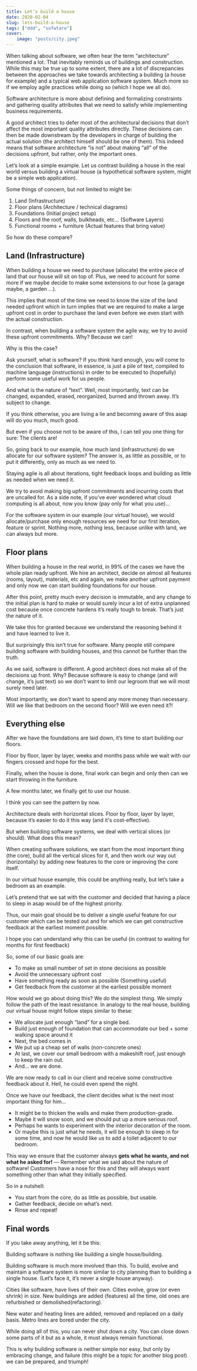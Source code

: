 ```yaml
---
title: Let’s build a house 
date: 2020-02-04
slug: lets-build-a-house 
tags: ["ddd", "sofwtare"]
cover:
    image: "posts/city.jpeg"
---
```

When talking about software, we often hear the term “architecture” mentioned a lot. That inevitably reminds us of buildings and construction. While this may be true up to some extent, there are a lot of discrepancies between the approaches we take towards architecting a building (a house for example) and a typical web application software system. Much more so if we employ agile practices while doing so (which I hope we all do).

Software architecture is more about defining and formalizing constraints and gathering quality attributes that we need to satisfy while implementing business requirements.

A good architect tries to defer most of the architectural decisions that don’t affect the most important quality attributes directly. These decisions can then be made downstream by the developers in charge of building the actual solution (the architect himself should be one of them).
This indeed means that software architecture “is not” about making “all” of the decisions upfront, but rather, only the important ones.

Let’s look at a simple example. Let us contrast building a house in the real world versus building a virtual house (a hypothetical software system, might be a simple web application).

Some things of concern, but not limited to might be:

1. Land (Infrastructure)
2. Floor plans (Architecture / technical diagrams)
3. Foundations (Initial project setup)
4. Floors and the roof, walls, bulkheads, etc… (Software Layers)
5. Functional rooms + furniture (Actual features that bring value)

So how do these compare?

## Land (Infrastructure)
When building a house we need to purchase (allocate) the entire piece of land that our house will sit on top of. Plus, we need to account for some more if we maybe decide to make some extensions to our hose (a garage maybe, a garden …).

This implies that most of the time we need to know the size of the land needed upfront which in turn implies that we are required to make a large upfront cost in order to purchase the land even before we even start with the actual construction.

In contrast, when building a software system the agile way, we try to avoid these upfront commitments. Why? Because we can!

Why is this the case?

Ask yourself, what is software? If you think hard enough, you will come to the conclusion that software, in essence, is just a pile of text, compiled to machine language (instructions) in order to be executed to (hopefully) perform some useful work for us people.

And what is the nature of “text”.
Well, most importantly, text can be changed, expanded, erased, reorganized, burned and thrown away. It’s subject to change.

If you think otherwise, you are living a lie and becoming aware of this asap will do you much, much good.

But even if you choose not to be aware of this, I can tell you one thing for sure: The clients are!

So, going back to our example, how much land (infrastructure) do we allocate for our software system? The answer is, as little as possible, or to put it differently, only as much as we need to.

Staying agile is all about iterations, tight feedback loops and building as little as needed when we need it.

We try to avoid making big upfront commitments and incurring costs that are uncalled for. As a side note, if you’ve ever wondered what cloud computing is all about, now you know (pay only for what you use)…

For the software system in our example (our virtual house), we would allocate/purchase only enough resources we need for our first iteration, feature or sprint. Nothing more, nothing less, because unlike with land, we can always but more.

## Floor plans
When building a house in the real world, in 99% of the cases we have the whole plan ready upfront. We hire an architect, decide on almost all features (rooms, layout), materials, etc and again, we make another upfront payment and only now we can start building foundations for our house.

After this point, pretty much every decision is immutable, and any change to the initial plan is hard to make or would surely incur a lot of extra unplanned cost because once concrete hardens it’s really tough to break.
That’s just the nature of it.

We take this for granted because we understand the reasoning behind it and have learned to live it.

But surprisingly this isn’t true for software. Many people still compare building software with building houses, and this cannot be further than the truth.

As we said, software is different. A good architect does not make all of the decisions up front. Why? Because software is easy to change (and will change, it’s just text) so we don’t want to limit our legroom that we will most surely need later.

Most importantly, we don’t want to spend any more money than necessary. Will we like that bedroom on the second floor? Will we even need it?!

## Everything else
After we have the foundations are laid down, it’s time to start building our floors.

Floor by floor, layer by layer, weeks and months pass while we wait with our fingers crossed and hope for the best.

Finally, when the house is done, final work can begin and only then can we start throwing in the furniture.

A few months later, we finally get to use our house.

I think you can see the pattern by now.

Architecture deals with horizontal slices. Floor by floor, layer by layer, because it’s easier to do it this way (and it's cost-effective).

But when building software systems, we deal with vertical slices (or should). What does this mean?

When creating software solutions, we start from the most important thing (the core), build all the vertical slices for it, and then work our way out (horizontally) by adding new features to the core or improving the core itself.

In our virtual house example, this could be anything really, but let’s take a bedroom as an example.

Let’s pretend that we sat with the customer and decided that having a place to sleep in asap would be of the highest priority.

Thus, our main goal should be to deliver a single useful feature for our customer which can be tested out and for which we can get constructive feedback at the earliest moment possible.

I hope you can understand why this can be useful (in contrast to waiting for months for first feedback)

So, some of our basic goals are:

- To make as small number of set in stone decisions as possible
- Avoid the unnecessary upfront cost
- Have something ready as soon as possible (Something useful)
- Get feedback from the customer at the earliest possible moment

How would we go about doing this? We do the simplest thing. We simply follow the path of the least resistance. In analogy to the real house, building our virtual house might follow steps similar to these:

- We allocate just enough “land” for a single bed.
- Build just enough of foundation that can accommodate our bed + some walking space around it
- Next, the bed comes in
- We put up a cheap set of walls (non-concrete ones)
- At last, we cover our small bedroom with a makeshift roof, just enough to keep the rain out.
- And… we are done.

We are now ready to call in our client and receive some constructive feedback about it. Hell, he could even spend the night.

Once we have our feedback, the client decides what is the next most important thing for him…

- It might be to thicken the walls and make them production-grade.
- Maybe it will snow soon, and we should put up a more serious roof.
- Perhaps he wants to experiment with the interior decoration of the room.
- Or maybe this is just what he needs, it will be enough to sleep in for some time, and now he would like us to add a toilet adjacent to our bedroom.

This way we ensure that the customer always **gets what he wants, and not what he asked for!** — Remember what we said about the nature of software! Customers have a nose for this and they will always want something other than what they initially specified.

So in a nutshell:

- You start from the core, do as little as possible, but usable.
- Gather feedback, decide on what’s next.
- Rinse and repeat!

## Final words
If you take away anything, let it be this:

Building software is nothing like building a single house/building.

Building software is much more involved than this. To build, evolve and maintain a software system is more similar to city planning than to building a single house. (Let’s face it, it’s never a single house anyway).

Cities like software, have lives of their own. Cities evolve, grow (or even shrink) in size. New buildings are added (features) all the time, old ones are refurbished or demolished(refactoring).

New water and heating lines are added, removed and replaced on a daily basis. Metro lines are bored under the city.

While doing all of this, you can never shut down a city. You can close down some parts of it but as a whole, it must always remain functional.

This is why building software is neither simple nor easy, but only by embracing change, and failure (this might be a topic for another blog post) we can be prepared, and triumph!



